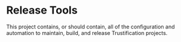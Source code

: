 # Release Tools

This project contains, or should contain, all of the configuration and automation to maintain, build, and release Trustification projects.
